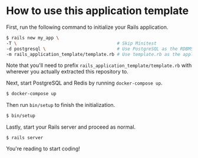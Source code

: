 # How to use this application template

First, run the following command to initialize your Rails application.

```bash
$ rails new my_app \
-T \                                      # Skip Minitest
-d postgresql \                           # Use PostgreSQL as the RDBMS
-m rails_application_template/template.rb # Use template.rb as the application template
```

Note that you'll need to prefix `rails_application_template/template.rb` with wherever you actually extracted this repository to.

Next, start PostgreSQL and Redis by running `docker-compose up`.

```bash
$ docker-compose up
```

Then run `bin/setup` to finish the initialization.

```bash
$ bin/setup
```

Lastly, start your Rails server and proceed as normal.

```
$ rails server
```

You're reading to start coding!
